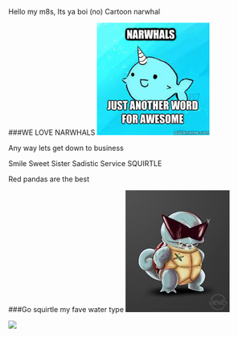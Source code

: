 Hello my m8s, Its ya boi (no) Cartoon narwhal



###WE LOVE NARWHALS
<img src="BOI">



Any way lets get down to business

Smile
Sweet
Sister
Sadistic
Service
SQUIRTLE


Red pandas are the best



###Go squirtle my fave water type
<img src="download.jpeg">



<img src="images(99).jpeg">
